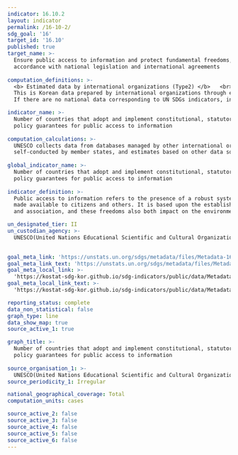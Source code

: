 ```yaml
---
indicator: 16.10.2
layout: indicator
permalink: /16-10-2/
sdg_goal: '16'
target_id: '16.10'
published: true
target_name: >-
  Ensure public access to information and protect fundamental freedoms, in
  accordance with national legislation and international agreements
  
computation_definitions: >-
  <b> Estimated data by international organizations (Type2) </b>   <br>
  This is Korean data prepared by international organizations through estimation and modeling. <br>
  If there are no national data corresponding to UN SDGs indicators, international data are available for monitoring.

indicator_name: >-
  Number of countries that adopt and implement constitutional, statutory and/or
  policy guarantees for public access to information
  
computation_calculations: >-
  UNESCO collects data from databases managed by other international organizations, questionnaires 
  self-conducted by member states, and estimates based on other data sources
  
global_indicator_name: >-
  Number of countries that adopt and implement constitutional, statutory and/or
  policy guarantees for public access to information
  
indicator_definition: >-
  Public access to information refers to the presence of a robust system through which information is 
  made available to citizens and others. It is based upon the established fundamental freedoms of expression 
  and association, and these freedoms also both impact on the environment for public access to information. 

un_designated_tier: II
un_custodian_agency: >-
  UNESCO(United Nations Educational Scientific and Cultural Organization)
  

goal_meta_link: 'https://unstats.un.org/sdgs/metadata/files/Metadata-16-10-02.pdf'
goal_meta_link_text: 'https://unstats.un.org/sdgs/metadata/files/Metadata-16-10-02.pdf'
goal_meta_local_link: >-
  'https://kostat-sdg-kor.github.io/sdg-indicators/public/data/Metadata-16-10-02_ENG.pdf'
goal_meta_local_link_text: >-
  'https://kostat-sdg-kor.github.io/sdg-indicators/public/data/Metadata-16-10-02_ENG.pdf'

reporting_status: complete
data_non_statistical: false
graph_type: line
data_show_map: true
source_active_1: true

graph_title: >-
  Number of countries that adopt and implement constitutional, statutory and/or
  policy guarantees for public access to information
  
source_organisation_1: >- 
  UNESCO(United Nations Educational Scientific and Cultural Organization)
source_periodicity_1: Irregular

national_geographical_coverage: Total
computation_units: cases

source_active_2: false
source_active_3: false
source_active_4: false
source_active_5: false
source_active_6: false
---
```

